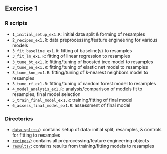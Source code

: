 ## Exercise 1

### R scripts

- `1_initial_setup_ex1.R`: initial data split & forming of resamples
- `2_recipes_ex1.R`: data preprocessing/feature engineering for various models
- `3_fit_baseline_ex1.R`: fitting of baseline(s) to resamples 
- `3_fit_lm_ex1.R`: fitting of linear regression to resamples
- `3_tune_bt_ex1.R`: fitting/tuning of boosted tree model to resamples 
- `3_tune_en_ex1.R`: fitting/tuning of elastic net model to resamples 
- `3_tune_knn_ex1.R`: fitting/tuning of k-nearest neighbors model to resamples 
- `3_tune_rf_ex1.R`: fitting/tuning of random forest model to resamples 
- `4_model_analysis_ex1.R`: analysis/comparison of models fit to resamples, final model selection
- `5_train_final_model_ex1.R`: training/fitting of final model
- `6_assess_final_model_ex1.R`: assessment of final model

### Directories

- [`data_splits/`](data_splits/): contains setup of data: initial split, resamples, & controls for fitting to resamples 
- [`recipes/`](recipes/): contains all preprocessing/feature engineering objects
- [`results/`](results/): contains results from training/fitting models to resamples